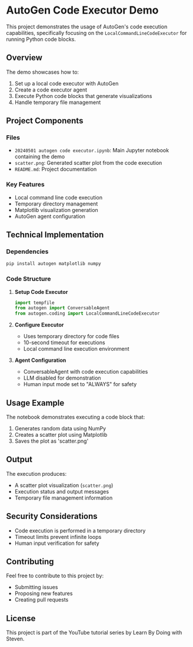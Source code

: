 # AutoGen Code Executor Demo

This project demonstrates the usage of AutoGen's code execution capabilities, specifically focusing on the `LocalCommandLineCodeExecutor` for running Python code blocks.

## Overview

The demo showcases how to:
1. Set up a local code executor with AutoGen
2. Create a code executor agent
3. Execute Python code blocks that generate visualizations
4. Handle temporary file management

## Project Components

### Files
- `20240501 autogen code executor.ipynb`: Main Jupyter notebook containing the demo
- `scatter.png`: Generated scatter plot from the code execution
- `README.md`: Project documentation

### Key Features
- Local command line code execution
- Temporary directory management
- Matplotlib visualization generation
- AutoGen agent configuration

## Technical Implementation

### Dependencies
```python
pip install autogen matplotlib numpy
```

### Code Structure
1. **Setup Code Executor**
   ```python
   import tempfile
   from autogen import ConversableAgent
   from autogen.coding import LocalCommandLineCodeExecutor
   ```

2. **Configure Executor**
   - Uses temporary directory for code files
   - 10-second timeout for executions
   - Local command line execution environment

3. **Agent Configuration**
   - ConversableAgent with code execution capabilities
   - LLM disabled for demonstration
   - Human input mode set to "ALWAYS" for safety

## Usage Example

The notebook demonstrates executing a code block that:
1. Generates random data using NumPy
2. Creates a scatter plot using Matplotlib
3. Saves the plot as 'scatter.png'

## Output

The execution produces:
- A scatter plot visualization (`scatter.png`)
- Execution status and output messages
- Temporary file management information

## Security Considerations
- Code execution is performed in a temporary directory
- Timeout limits prevent infinite loops
- Human input verification for safety

## Contributing
Feel free to contribute to this project by:
- Submitting issues
- Proposing new features
- Creating pull requests

## License
This project is part of the YouTube tutorial series by Learn By Doing with Steven.
